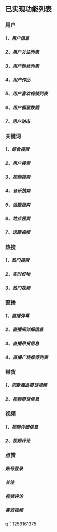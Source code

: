 ## 已实现功能列表

### 用户
##### 1、用户信息
##### 2、用户关注列表
##### 3、用户粉丝列表
##### 4、用户作品
##### 5、用户喜欢视频列表
##### 6、用户橱窗数据
##### 7、用户动态

### 关键词
##### 1、综合搜索
##### 2、用户搜索
##### 3、视频搜索
##### 4、音乐搜索
##### 5、话题搜索
##### 6、地点搜索
##### 7、话题视频


### 热搜
##### 1、热门搜索
##### 2、实时好物
##### 3、热门视频


### 直播
##### 1、直播弹幕
##### 2、直播间详细信息
##### 3、直播带货信息
##### 4、直播广场推荐列表


### 带货
##### 1、同款商品带货视频
##### 2、视频带货信息


### 视频
##### 1、视频详细信息
##### 2、视频评论

### 点赞
##### 账号登录
##### 关注
##### 视频评论
##### 喜欢视频



q：1259161375
